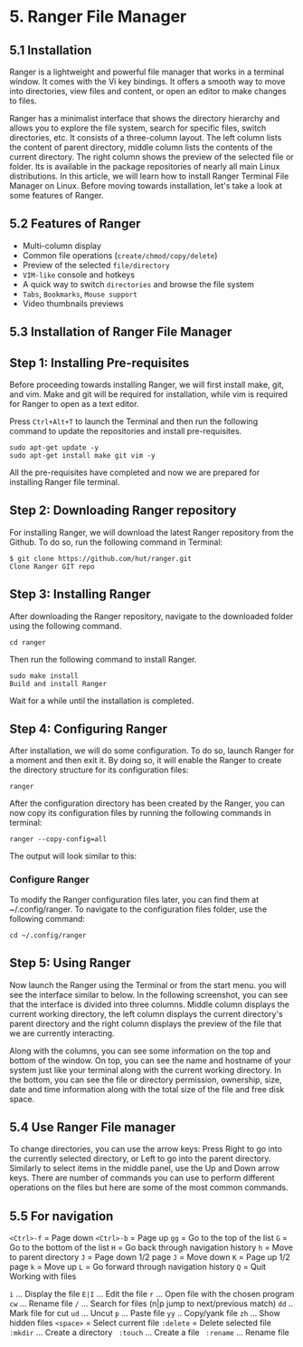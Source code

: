 # 5. Ranger File Manager

## 5.1 Installation

Ranger is a lightweight and powerful file manager that works in a terminal window. It comes with the Vi key bindings. It offers a smooth way to move into directories, view files and content, or open an editor to make changes to files.

Ranger has a minimalist interface that shows the directory hierarchy and allows you to explore the file system, search for specific files, switch directories, etc. It consists of a three-column layout. The left column lists the content of parent directory, middle column lists the contents of the current directory. The right column shows the preview of the selected file or folder. Its is available in the package repositories of nearly all main Linux distributions.
In this article, we will learn how to install Ranger Terminal File Manager on Linux. Before moving towards installation, let's take a look at some features of Ranger.

## 5.2 Features of Ranger

- Multi-column display
- Common file operations (`create/chmod/copy/delete`)
- Preview of the selected `file/directory`
- `VIM-like` console and hotkeys
- A quick way to switch `directories` and browse the file system
- `Tabs`, `Bookmarks`, `Mouse support`
- Video thumbnails previews

## 5.3 Installation of Ranger File Manager

##  Step 1: Installing Pre-requisites

Before proceeding towards installing Ranger, we will first install make, git, and vim. Make and git will be required for installation, while vim is required for Ranger to open as a text editor.

Press `Ctrl+Alt+T` to launch the Terminal and then run the following command to update the repositories and install pre-requisites.

```shell
sudo apt-get update -y
sudo apt-get install make git vim -y
```

All the pre-requisites have completed and now we are prepared for installing Ranger file terminal.

## Step 2: Downloading Ranger repository

For installing Ranger, we will download the latest Ranger repository from the Github. To do so, run the following command in Terminal:

```shell
$ git clone https://github.com/hut/ranger.git
Clone Ranger GIT repo
```

## Step 3: Installing Ranger

After downloading the Ranger repository, navigate to the downloaded folder using the following command.

```shell
cd ranger
```

Then run the following command to install Ranger.

```shell
sudo make install
Build and install Ranger
```

Wait for a while until the installation is completed.

## Step 4: Configuring Ranger

After installation, we will do some configuration. To do so, launch Ranger for a moment and then exit it. By doing so, it will enable the Ranger to create the directory structure for its configuration files:

```shell
ranger
```

After the configuration directory has been created by the Ranger, you can now copy its configuration files by running the following commands in terminal:

```shell
ranger --copy-config=all
```

The output will look similar to this:

### Configure Ranger

To modify the Ranger configuration files later, you can find them at ~/.config/ranger. To navigate to the configuration files folder, use the 
following command:

```shell
cd ~/.config/ranger
```

## Step 5: Using Ranger

Now launch the Ranger using the Terminal or from the start menu. you will see the interface similar to below. In the following screenshot, you can see that the interface is divided into three columns. Middle column displays the current working directory, the left column displays the current directory's parent directory and the right column displays the preview of the file that we are currently interacting.

Along with the columns, you can see some information on the top and bottom of the window. On top, you can see the name and hostname of your system just like your terminal along with the current working directory. In the bottom, you can see the file or directory permission, ownership, size, date and time information along with the total size of the file and free disk space.

## 5.4 Use Ranger File manager

To change directories, you can use the arrow keys: Press Right to go into the currently selected directory, or Left to go into the parent directory. Similarly to select items in the middle panel, use the Up and Down arrow keys. There are number of commands you can use to perform different operations on the files but here are some of the most common commands.

## 5.5 For navigation

`<Ctrl>-f` = Page down
`<Ctrl>-b` = Page up
`gg` = Go to the top of the list
`G` = Go to the bottom of the list
`H` = Go back through navigation history
`h` = Move to parent directory
`J` = Page down 1/2 page
`J` = Move down
`K` = Page up 1/2 page
`k` = Move up
`L` = Go forward through navigation history
`Q` = Quit
Working with files

`i` … Display the file
`E|I` … Edit the file
`r` … Open file with the chosen program
`cw` … Rename file
`/` … Search for files (n|p jump to next/previous match)
`dd` .. Mark file for cut
`ud` … Uncut
`p` … Paste file
`yy` .. Copy/yank file
`zh` … Show hidden files
`<space>` = Select current file
`:delete` = Delete selected file
`:mkdir` … Create a directory
` :touch` … Create a file
` :rename` … Rename file
